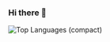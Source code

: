 ### Hi there 👋

<!--
**Kureshik/Kureshik** is a ✨ _special_ ✨ repository because its `README.md` (this file) appears on your GitHub profile.

Here are some ideas to get you started:

- 🔭 I’m currently working on ...
- 🌱 I’m currently learning ...
- 👯 I’m looking to collaborate on ...
- 🤔 I’m looking for help with ...
- 💬 Ask me about ...
- 📫 How to reach me: ...
- 😄 Pronouns: ...
- ⚡ Fun fact: ...
-->

<!--![Kureshik's GitHub stats](https://github-readme-stats.vercel.app/api?username=Kureshik&show_icons=true&theme=aura)-->
![Top Languages (compact)](https://github-readme-stats.vercel.app/api/top-langs/?username=Kureshik&layout=compact&theme=aura)
